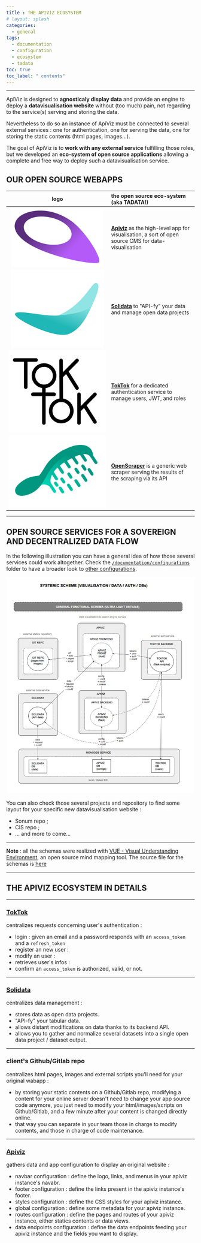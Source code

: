 ```yaml
---
title : THE APIVIZ ECOSYSTEM
# layout: splash
categories:
  - general
tags:
  - documentation
  - configuration
  - ecosystem
  - tadata
toc: true
toc_label: " contents"
---
```


-----
ApiViz is designed to **agnosticaly display data** and provide an engine to deploy a **datavisualisation website** without (too much) pain, not regarding to the service(s) serving and storing the data. 

Nevertheless to do so an instance of ApiViz must be connected to several external services : one for authentication, one for serving the data, one for storing the static contents (html pages, images...).

The goal of ApiViz is to **work with any external service** fulfilling those roles, but we developed an **eco-system of open source applications** allowing a complete and free way to deploy such a datavisualisation service. 

## OUR OPEN SOURCE WEBAPPS


| logo | the open source eco-system (aka TADATA!) |
|    :----:   |          :--- |
| <img src="/static/logos/logo_apiviz_icon_15.png" alt="apiviz logo"/> | **[Apiviz](https://github.com/co-demos/ApiViz)** as the high-level app for visualisation, a sort of open source CMS for data-visualisation   |
| <img src="/static/logos/logo_solidata.png" alt="solidata logo" /> | **[Solidata](https://github.com/entrepreneur-interet-general/solidata_frontend)** to "API-fy" your data and manage open data projects |
| <img src="/static/logos/logo_auth_microservice.png" alt="toktok logo"/> | **[TokTok](https://github.com/co-demos/toktok)** for a dedicated authentication service to manage users, JWT, and roles  |
| <img src="/static/logos/logo_openscraper_01.png" alt="open scraper logo"/> | **[OpenScraper](https://github.com/entrepreneur-interet-general/OpenScraper)** is a generic web scraper serving the results of the scraping via its API  |

-----

## OPEN SOURCE SERVICES FOR A SOVEREIGN AND DECENTRALIZED DATA FLOW

In the following illustration you can have a general idea of how those several services could work altogether. Check the [`/documentation/configurations`](https://github.com/co-demos/apiviz-frontend/blob/master/documentation/configurations) folder to have a broader look to [other configurations](https://github.com/co-demos/apiviz-frontend/blob/master/documentation/configurations/DATA_WORKFLOW-full.pdf).



![SCHEME](/documentation/configurations/APIVIZ-CONFIGURATIONS-export-details-light.jpg)



You can also check those several projects and repository to find some layout for your specific new datavisualisation website : 
- Sonum repo ;
- CIS repo ;
- ... and more to come... 

------

**Note** : all the schemas were realized with [VUE - Visual Understanding Environment](https://vue.tufts.edu/index.cfm), an open source mind mapping tool. The source file for the schemas is [here](https://github.com/co-demos/apiviz-frontend/tree/master/documentation)


-----

## THE APIVIZ ECOSYSTEM IN DETAILS



----

### [TokTok](https://github.com/co-demos/toktok)

centralizes requests concerning user's authentication : 

  - login : given an email and a password responds with an `access_token` and a `refresh_token`
  - register an new user : 
  - modify an user :  
  - retrieves user's infos : 
  - confirm an `access_token` is authorized, valid, or not.


----

### [Solidata](https://github.com/entrepreneur-interet-general/solidata_frontend)

centralizes data management : 

  - stores data as open data projects.
  - "API-fy" your tabular data. 
  - allows distant modifications on data thanks to its backend API.
  - allows you to gather and normalize several datasets into a single open data project / dataset output.

----

### client's Github/Gitlab repo

centralizes html pages, images and external scripts you'll need for your original wabapp : 

  - by storing your static contents on a Github/Gitlab repo, modifying a content for your online server doesn't need to change your app source code anymore, you just need to modify your html/images/scripts on Github/Gitlab, and a few minute after your content is changed directly online.
  - that way you can separate in your team those in charge to modify contents, and those in charge of code maintenance.

----

### [Apiviz](https://github.com/co-demos/ApiViz)

gathers data and app configuration to display an original website : 

  - navbar configuration : define the logo, links, and menus in your apiviz instance's navabr. 
  - footer configuration : define the links present in the apiviz instance's footer.
  - styles configuration : define the CSS styles for your apiviz instance.
  - global configuration : define some metadata for your apiviz instance.
  - routes configuration : define the pages and routes of your apiviz instance, either statics contents or data views.
  - data endpoints configuration : define the data endpoints feeding your apiviz instance and the fields you want to display.